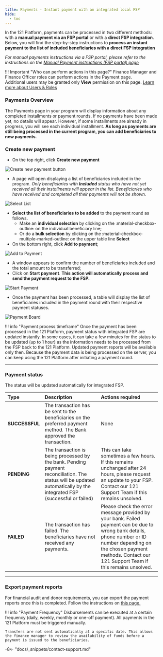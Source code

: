 ```yaml
---
title: Payments - Instant payment with an integrated local FSP
hide:
  - toc
---
```


In the 121 Platform, payments can be processed in two different methods: with a **manual payment via an FSP portal** or with a **direct FSP integration**. Below, you will find the step-by-step instructions to **process an instant payment to the list of included beneficiaries with a direct FSP integration**

*For manual payments instructions via a FSP portal, please refer to the instructions on the [Manual Payment instructions (FSP portal) page](./issue-payment-fsp-portal.md)*

!!! Important "Who can perform actions in this page?"
    Finance Manager and Finance Officer roles can perform actions in the Payment page.  
    Additional users may be granted only **View** permission on this page. [Learn more about Users & Roles](../users/users-roles-page.md)

### Payments Overview

The Payments page in your program will display information about any completed installments or payment rounds. If no payments have been made yet, no details will appear. However, if some installments are already in progress, you will see each individual installment. **As long as payments are still being processed in the current program, you can add beneficiaries to new payments.**

### Create new payment

- On the top right, click **Create new payment**

![Create new payment button](../assets/img/PaymentsPage.png)

- A page will open displaying a list of beneficiaries included in the program.
  *Only beneficiaries with **Included** status who have not yet received all their installments will appear in the list. Beneficiaries who have received and completed all their payments will not be shown.*

![Select List](../assets/img/CreateNewpaymentSelect.png)

- **Select the list of beneficiaries to be added** to the payment round as follows.
    - Make an **individual selection** by clicking on the :material-checkbox-outline: on the individual beneficiary line;
    - Or do a **bulk selection** by clicking on the :material-checkbox-multiple-marked-outline: on the upper table line **Select**
- On the bottom right, click **Add to payment**;

![Add to Payment](../assets/img/StartPayment.png)

- A window appears to confirm the number of beneficiaries included and the total amount to be transferred;
- Click on **Start payment**. **This action will automatically process and send the payment request to the FSP.**

![Start Payment](../assets/img/StartPayment.png)

- Once the payment has been processed, a table will display the list of beneficiaries included in the payment round with their respective payment statuses.

![Payment Board](../assets/img/PaymentReportBoard.png)

!!! info "Payment process timeframe"
    Once the payment has been processed in the 121 Platform, payment status with integrated FSP are updated instantly. In some cases, it can take a few minutes for the status to be updated (up to 1 hour) as the information needs to be processed from the FSP back to the 121 Platform. Updated payment reports will be available only then.
    Because the payment data is being processed on the server, you can keep using the 121 Platform after initiating a payment round.

---

### Payment status

The status will be updated automatically for integrated FSP.

| Type | Description | Actions required |
| :---- | :----------- | :----------  |
| **SUCCESSFUL** | The transaction has be sent to the beneficiaries on the preferred payment method. The Bank approved the transaction.| None |
| **PENDING** | The transaction is being processed by the bank. Pending payment reconciliation. The status will be updated automatically by the integrated FSP (successful or failed) | This can take sometimes a few hours. If this remains unchanged after 24 hours, please request an update to your FSP. Contact our 121 Support Team if this remains unsolved.|
| **FAILED** | The transaction has failed. The beneficiaries have not received any payments.| Please check the error message provided by your bank. Failed payment can be due to wrong bank details, phone number or ID number depending on the chosen payment methods. Contact our 121 Support Team if this remains unsolved.|

---

### Export payment reports

For financial audit and donor requirements, you can export the payment reports once this is completed. Follow the instructions on [this page.](../payment/payment-reporting.md)

!!! info "Payment Frequency"
    Disbursements can be executed at a certain frequency (daily, weekly, monthly or one-off payment). All payments in the 121 Platform must be triggered manually.

    Transfers are not sent automatically at a specific date. This allows the finance manager to review the availability of funds before a payment is issued to the beneficiaries.


-8<- "docs/_snippets/contact-support.md"
